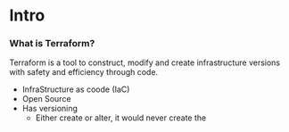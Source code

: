 # Intro
### What is Terraform?
Terraform is a tool to construct, modify and create infrastructure versions with safety and efficiency through code.
* InfraStructure as coode (IaC)
* Open Source
* Has versioning
	* Either create or alter, it would never create the 

<!--stackedit_data:
eyJoaXN0b3J5IjpbOTM4MTQ4NzUwLC0xODc1MTg4MzM3XX0=
-->